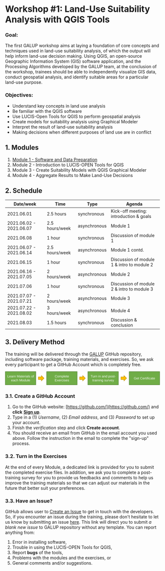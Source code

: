 # Workshop #1: Land-Use Suitability Analysis with QGIS Tools

### Goal:

The first GALUP workshop aims at laying a foundation of core
concepts and techniques used in land-use suitability analysis, of which the
output will help inform land-use decision making.
Using QGIS, an open-source Geographic Information System (GIS) software
application, and the Processing Algorithms developed by the GALUP team, at the
conclusion of the workshop, trainees should be able to independently visualize
GIS data, conduct geospatial analysis, and identify suitable areas for a
particular land-use purpose.

### Objectives:

- Understand key concepts in land use analysis
- Be familiar with the QGIS software
- Use LUCIS-Open Tools for QGIS to perform geospatial analysis
- Create models for suitability analysis using Graphical Modeler
- Interpret the result of land-use suitability analysis
- Making decisions when different purposes of land use are in conflict

## 1. Modules

1. [Module 1 - Software and Data Preparation](https://github.com/SERVIR-WA/GALUP/blob/master/training/1_lu/modules/module1.md)
2. Module 2 - Introduction to LUCIS-OPEN Tools for QGIS
3. Module 3 - Create Suitability Models with QGIS Graphical Modeler
4. Module 4 - Aggregate Results to Make Land-Use Decisions

## 2. Schedule

| Date/week               | Time           | Type         | Agenda                                     |
|-------------------------|----------------|--------------|--------------------------------------------|
| 2021.06.01              | 2.5 hours      | synchronous  | Kick-off meeting: introduction & goals     |
| 2021.06.02 - 2021.06.07 | 2.5 hours/week | asynchronous | Module 1                                   |
| 2021.06.08              | 1 hour         | synchronous  | Discussion of module 1                     |
| 2021.06.07 - 2021.06.14 | 2.5 hours/week | asynchronous | Module 1 contd.                            |
| 2021.06.15              | 1 hour         | synchronous  | Discussion of module 1 & intro to module 2 |
| 2021.06.16 - 2021.07.05 | 2 hours/week   | asynchronous | Module 2                                   |
| 2021.07.06              | 1 hour         | synchronous  | Discussion of module 2 & intro to module 3 |
| 2021.07.07 - 2021.07.21 | 2 hours/week   | asynchronous | Module 3                                   |
| 2021.07.22 - 2021.08.02 | 3 hours/week   | asynchronous | Module 4                                   |
| 2021.08.03              | 1.5 hours      | synchronous  | Discussion & conclusion                    |

## 3. Delivery Method

The training will be delivered through the
[GALUP](https://github.com/SERVIR-WA/GALUP) GitHub repository, including
software package, training materials, and exercises. So, we ask every
participant to get a GitHub Account which is completely free.

![training_workflow](../../../images/training_workflow.svg)

### 3.1. Create a GitHub Account

1. Go to the GitHub website: [https://github.com/](https://github.com/)
   and **click**
   [**Sign up**](https://github.com/join?ref_cta=Sign+up&ref_loc=header+logged+out&ref_page=%2F&source=header-home).
2. Type in a (1) _Username_, (2) _Email address_, and (3) _Password_ to set up
   your account.
3. Finish the _verification_ step and click **Create account**.
4. You should receive an email from GitHub in the email account you used above.
   Follow the instruction in the email to complete the "sign-up" process.

### 3.2. Turn in the Exercises

At the end of every Module, a dedicated link is provided for you to submit the
completed exercise files. In addition, we ask you to complete a post-training
survey for you to provide us feedbacks and comments to help us improve the
training materials so that we can adjust our materials in the future that
better suit your preferences.

### 3.3. Have an Issue?

GitHub allows user to
[Create an Issue](https://docs.github.com/en/issues/tracking-your-work-with-issues/creating-issues/creating-an-issue)
to get in touch with the developers.
So, if you encounter an issue during the training, please don't hesitate to let
us know by submitting an issue
[here](https://github.com/SERVIR-WA/GALUP/issues/new).
This link will direct you to submit _a blank new issue_ to GALUP repository
without any template.
You can report anything from:

1. Error in installing software,
2. Trouble in using the LUCIS-OPEN Tools for QGIS,
3. Report **bugs** of the tools,
4. Problems with the modules and the exercises, or
5. General comments and/or suggestions.
